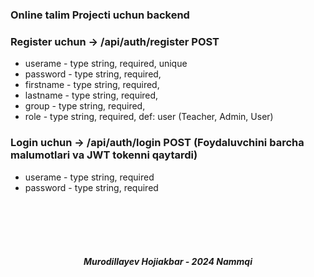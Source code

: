 ### Online talim Projecti uchun backend

### Register uchun -> /api/auth/register POST

<ul>
  <li> userame - type string, required, unique</li>
  <li> password - type string, required, </li>
  <li> firstname - type string, required, </li>
  <li> lastname - type string, required, </li>
  <li> group - type string, required, </li>
  <li> role - type string, required, def: user (Teacher, Admin, User) </li>
</ul>

### Login uchun -> /api/auth/login POST (Foydaluvchini barcha malumotlari va JWT tokenni qaytardi)

<ul>
  <li> userame - type string, required</li>
  <li> password - type string, required </li>
</ul>

<br> <br> <br> <br>

##### <center>Murodillayev Hojiakbar - 2024 Nammqi</center>
